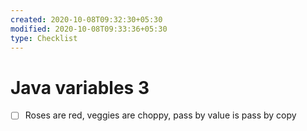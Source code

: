 ```yaml
---
created: 2020-10-08T09:32:30+05:30
modified: 2020-10-08T09:33:36+05:30
type: Checklist
---
```


# Java variables 3

- [ ] Roses are red, veggies are choppy, pass by value is pass by copy